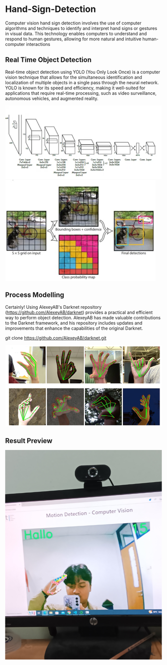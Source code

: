 # Hand-Sign-Detection
Computer vision hand sign detection involves the use of computer algorithms and techniques to identify and interpret hand signs or gestures in visual data. This technology enables computers to understand and respond to human gestures, allowing for more natural and intuitive human-computer interactions

## Real Time Object Detection

Real-time object detection using YOLO (You Only Look Once) is a computer vision technique that allows for the simultaneous identification and localization of multiple objects in a single pass through the neural network. YOLO is known for its speed and efficiency, making it well-suited for applications that require real-time processing, such as video surveillance, autonomous vehicles, and augmented reality.

<tr>
<td><img src="yolo 1.webp"></td>
<td><img src="yolo 2.jpg"></td>
</tr>

## Process Modelling 

Certainly! Using AlexeyAB's Darknet repository (https://github.com/AlexeyAB/darknet) provides a practical and efficient way to perform object detection. AlexeyAB has made valuable contributions to the Darknet framework, and his repository includes updates and improvements that enhance the capabilities of the original Darknet.

git clone https://github.com/AlexeyAB/darknet.git

<tr>
  <td><img src="1_91_FQkKiuwOoRcGCml6cuQ.png"></td>
</tr>

## Result Preview

<tr>
<td><img src="20230403_113728.jpg"></td>
</tr>



